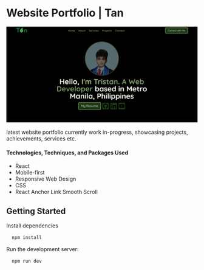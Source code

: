 # Website Portfolio | Tan

![Screenshot Image](./src/assets/website-portfolio.png)

latest website portfolio currently work in-progress, showcasing projects, achievements, services etc.

#### Technologies, Techniques, and Packages Used

- React
- Mobile-first
- Responsive Web Design
- CSS
- React Anchor Link Smooth Scroll

## Getting Started

Install dependencies

```bash
  npm install
```

Run the development server:

```bash
  npm run dev
```